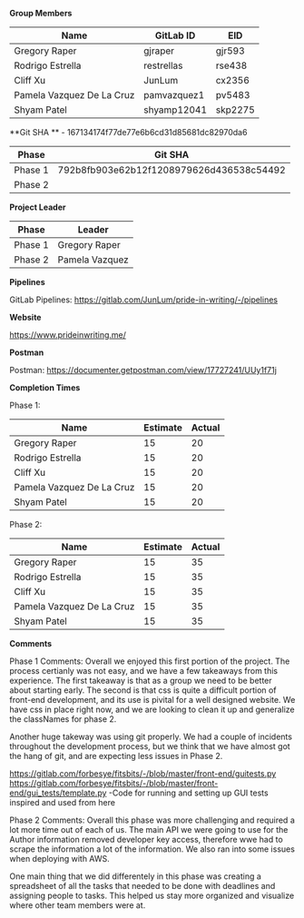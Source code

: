 **Group Members**

| Name | GitLab ID | EID |
| ------ | ------ | ------ |
| Gregory Raper | gjraper | gjr593|
| Rodrigo Estrella | restrellas | rse438|
| Cliff Xu | JunLum | cx2356|
| Pamela Vazquez De La Cruz | pamvazquez1 | pv5483|
| Shyam Patel | shyamp12041 | skp2275|



**Git SHA ** - 167134174f77de77e6b6cd31d85681dc82970da6

| Phase | Git SHA |
| ------ | ------ |
| Phase 1 | 792b8fb903e62b12f1208979626d436538c54492 |
| Phase 2 |  |


**Project Leader**

| Phase | Leader |
| ------ | ------ |
| Phase 1 | Gregory Raper |
| Phase 2 | Pamela Vazquez |


**Pipelines**

GitLab Pipelines: https://gitlab.com/JunLum/pride-in-writing/-/pipelines


**Website**

https://www.prideinwriting.me/


**Postman**

Postman: https://documenter.getpostman.com/view/17727241/UUy1f71j



**Completion Times**

Phase 1: 

| Name | Estimate | Actual |
| ------ | ------ | ------ |
| Gregory Raper | 15 | 20|
| Rodrigo Estrella | 15 | 20|
| Cliff Xu | 15 | 20|
| Pamela Vazquez De La Cruz | 15 | 20|
| Shyam Patel | 15 | 20|



Phase 2: 

| Name | Estimate | Actual |
| ------ | ------ | ------ |
| Gregory Raper | 15 | 35|
| Rodrigo Estrella | 15 | 35|
| Cliff Xu | 15 | 35|
| Pamela Vazquez De La Cruz | 15 | 35|
| Shyam Patel | 15 | 35|


**Comments**

Phase 1 Comments:
Overall we enjoyed this first portion of the project. The process certianly was not easy, and we have a few takeaways from this experience. The first takeaway is that as a group we need to be better about starting early. The second is that css is quite a difficult portion of front-end development, and its use is pivital for a well designed website. We have css in place right now, and we are looking to clean it up and generalize the classNames for phase 2.

Another huge takeway was using git properly. We had a couple of incidents throughout the development process, but we think that we have almost got the hang of git, and are expecting less issues in Phase 2. 

https://gitlab.com/forbesye/fitsbits/-/blob/master/front-end/guitests.py
https://gitlab.com/forbesye/fitsbits/-/blob/master/front-end/gui_tests/template.py
-Code for running and setting up GUI tests inspired and used from here


Phase 2 Comments:
Overall this phase was more challenging and required a lot more time out of each of us. The main API we were going to use for the Author information removed developer key access, therefore wwe had to scrape the information a lot of the information. We also ran into some issues when deploying with AWS. 

One main thing that we did differentely in this phase was creating a spreadsheet of all the tasks that needed to be done with deadlines and assigning people to tasks. This helped us stay more organized and visualize where other team members were at. 

